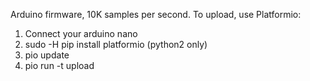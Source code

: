 Arduino firmware, 10K samples per second. To upload, use Platformio:

1. Connect your arduino nano
2. sudo -H pip install platformio (python2 only)
3. pio update
4. pio run -t upload
